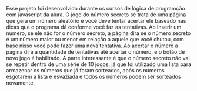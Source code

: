 Esse projeto foi desenvolvido durante os cursos de lógica de programção com javascript da alura.
O jogo do número secreto se trata de uma página que gera um número aleatório e você deve tentar acertar ele baseado nas dicas que o programa dá conforme você faz as tentativas.
Ao inserir um número, se ele não for o número secreto, a página dirá se o número secreto é um número maior ou menor em relação a aquele que você chutou, com base nisso você pode fazer uma nova tentativa.
Ao acertar o número a página dirá a quantidade de tentativas até acertar o número, e o botão de novo jogo é habilitado. A parte interessante é que o número secreto não vai se repetir dentro de uma série de 10 jogos, já que foi utilizado uma lista para armazenar os números que já foram sorteados, após os números esgotarem a lista é esvaziada e todos os números podem ser sorteados novamente.
